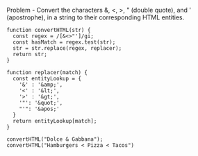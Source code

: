 
Problem - Convert the characters &, <, >, " (double quote), and ' (apostrophe), in a string to their corresponding HTML entities.

```
function convertHTML(str) {
  const regex = /[&<>"']/gi;
  const hasMatch = regex.test(str);
  str = str.replace(regex, replacer);  
  return str;
}

function replacer(match) {
  const entityLookup = {
    '&' : '&amp;',
    '<' : '&lt;',
    '>' : '&gt;',
    '"': '&quot;',
    "'": '&apos;'
  }
  return entityLookup[match];  
}

convertHTML("Dolce & Gabbana");
convertHTML("Hamburgers < Pizza < Tacos")

```
